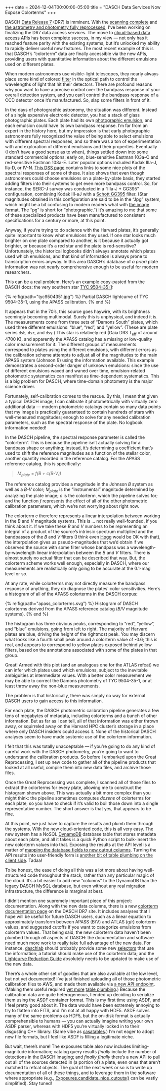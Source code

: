 +++
date = 2024-12-04T00:00:00-05:00
title = "DASCH Data Services Now Expose Colorterms"
+++

DASCH [Data Release 7][dr7] (DR7) is imminent. With the [scanning
complete](@/2024/dasch-scanning-completion.md) and [the astrometry and
photometry fully reprocessed][reproc], I’ve been working on finalizing the DR7
data access services. The move to [cloud-based data access
APIs](@/2024/dasch-cloud-apis/index.md) has been complete success, in my view —
not only has it reached feature parity with the existing systems, but it’s
unlocked my ability to rapidly deliver useful new features. The most recent
example of this is that DASCH’s “colorterm” data are finally accessible via the
new APIs, providing users with quantitative information about the different
emulsions used on different plates.

[dr7]: https://dasch.cfa.harvard.edu/dr7/
[reproc]: https://dasch.cfa.harvard.edu/news/#2024-october-15

<!-- more -->

When modern astronomers use visible-light telescopes, they nearly always place
some kind of colored [filter] in the optical path to control the wavelengths of
light that hit their detectors. There are profound reasons why you want to have
a precise control over the bandpass response of your overall detection system,
and you can’t control the bandpass response of a CCD detector once it’s
manufactured. So, slap some filters in front of it.

[filter]: https://en.wikipedia.org/wiki/Astronomical_filter

In the days of photographic astronomy, the situation was different. Instead of a
single expensive electronic detector, you had a stack of glass photographic
plates. Each plate had its own [photographic emulsion], and each emulsion could
have its own bandpass response. I’m far from an expert in the history here, but
my impression is that early photographic astronomers fully recognized the value
of being able to select emulsions with different spectral responses, and so
there was a ton of experimentation with and exploration of different emulsions
and their properties. Eventually (I don’t have a good sense as to when), things
settled down into some standard commercial options: early on, blue-sensitive
Eastman 103a-O and red-sensitive Eastman 103a-E. Later popular options included
Kodak IIIa-J, IIa-D, or IV-N. [This DSS page][dss] contains links to some nice
plots of the spectral responses of some of these. It also shows that even though
astronomers could choose emulsions on a plate-by-plate basis, they started
adding filters into their systems to get even more bandpass control. So, for
instance, the SERC-J survey was conducted in a “IIIa-J + GG395” configuration,
combining Kodak III-aJ with a [Schott GG395] filter. (Star magnitudes obtained
in this configuration are said to be in the “Jpg” system, which might be a bit
confusing to modern readers what with [the image format][jpeg]. The “pg” is
short for “photographic.”) It’s amazing to me that some of these specialized
products have been manufactured to consistent specifications for a century or
more, at this point.

[photographic emulsion]: https://en.wikipedia.org/wiki/Photographic_emulsion
[dss]: https://gsss.stsci.edu/SkySurveys/Surveys.htm
[Schott GG395]: https://www.us.schott.com/shop/advanced-optics/en/Matt-Filter-Plates/GG395/c/glass-GG395
[jpeg]: https://en.wikipedia.org/wiki/JPEG

Anyway, if you’re trying to do science with the Harvard plates, it’s generally
quite important to know what emulsions they used. If one star looks much
brighter on one plate compared to another, is it because it actually got
brighter, or because it’s a red star and the plate is red-sensitive?
Unfortunately, the historical logbooks didn’t always annotate which plates used
which emulsions, and that kind of information is always prone to transcription
errors anyway. In this area DASCH’s database of *a priori* plate information was
not nearly comprehensive enough to be useful for modern researchers.

This can be a real problem. Here’s an example copy-pasted from the DASCH docs:
the very southern star [TYC 9504-35-1][tyc]:

[tyc]: http://simbad.cds.unistra.fr/simbad/sim-id?Ident=%407766367&Name=TYC%209504-35-1&submit=submit

{% relfig(path="tyc9504351.jpg") %}
Partial DASCH lightcurve of TYC 9504-35-1, using the APASS calibration.
{% end %}

It appears that in the 70’s, this source goes haywire, with its brightness
seemingly becoming multimodal. Surely this is unphysical, and indeed it is. The
measurements come from three sets of “Damons South” plates, which used three
different emulsions: “blue“, “red”, and “yellow”. (These are plate series `dsb`,
`dsr`, and `dsy`.) This star is relatively red (Gaia DR3 T<sub>eff</sub> of
around 4700 K), and apparently the APASS catalog has a missing or low-quality
color measurement for it. The different groups of measurements correspond to
plates using the different emulsions, with different errors as the calibration
scheme attempts to adjust all of the magnitudes to the main APASS system
(Johnson *B*) using the information available. This example demonstrates a
second-order danger of unknown emulsions: since the use of different emulsions
waxed and waned over time, emulsion-related photometric systematics can manifest
as time-dependent systematics. This is a big problem for DASCH, where
time-domain photometry is the major science driver.

Fortunately, self-calibration comes to the rescue. By this, I mean that given a
typical DASCH image, I can calibrate it photometrically with virtually zero
additional data — modern photometric catalogs contain so many data points that
my image is practically guaranteed to contain hundreds of stars with
well-measured magnitudes; enough to solve for any needed calibration parameters,
such as the spectral response of the plate. No logbook information needed!

In the DASCH pipeline, the spectral response parameter is called the
“colorterm”. This is because the pipeline isn’t actually solving for a bandpass
shape or anything; instead, it’s determining a coefficient that’s used to shift
the reference magnitudes as a function of the stellar color, another quantity
recorded in the reference catalog. For the APASS reference catalog, this is
specifically:

> *M<sub>plate</sub>* = *f(B + c(B-V))*

The reference catalog provides a magnitude in the Johnson *B* system as well as
a *B-V* color; *M<sub>plate</sub>* is the “instrumental” magnitude determined by
analyzing the plate image; *c* is the colorterm, which the pipeline solves for;
and the function *f* represents the effect of all of the other photometric
calibration parameters, which we’re not worrying about right now.

The colorterm *c* therefore represents a linear interpolation between working in
the *B* and *V* magnitude systems. This is … not really well-founded, if you
think about it. If we take these *B* and *V* numbers to be representing an
integral of a product of the source’s intrinsic spectrum multiplied and the
bandpasses of the *B* and *V* filters (I think even [Hogg] would be OK with
that), the interpolation gives us pseudo-magnitudes that we’d obtain if we
observed the source with some filter whose bandpass was a
wavelength-by-wavelength linear interpolation between the *B* and *V* filters.
There is almost surely no actual filter that can be described that way. But, the
colorterm scheme works well enough, especially in DASCH, where our measurements
are realistically only going to be accurate at the 0.1-mag level or so.

[Hogg]: https://arxiv.org/abs/2206.00989

At any rate, while colorterms may not directly measure the bandpass response of
anything, they do diagnose the plates’ color sensitivities. Here’s a histogram
of all of the APASS colorterms in the DASCH corpus:

{% relfig(path="apass_colorterms.svg") %}
Histogram of DASCH colorterms derived from the APASS reference catalog
(*B*/*V* magnitude systems).
{% end %}

The histogram has three obvious peaks, corresponding to “red”, “yellow”, and
“blue” emulsions, going from left to right. The majority of Harvard plates are
blue, driving the height of the rightmost peak. You may discern what looks like
a fourth small peak around a colorterm value of -0.6; this is real, and appears
to correspond to yellow plates exposed behind yellow filters, based on the
annotations associated with some of the plates in that group.

Great! Armed with this plot (and an analogous one for the ATLAS refcat) we can
infer which plates used which emulsions, subject to the inevitable ambiguities
at intermediate values. With a better color measurement we may be able to
correct the Damons photometry of TYC 9504-35-1, or at least throw away the
non-blue measurements.

The problem is that historically, there was simply no way for external DASCH
users to gain access to this information.

For each plate, the DASCH photometric calibration pipeline generates a few tens
of megabytes of metadata, including colorterms and a bunch of other information.
But as far as I can tell, all of that information was either thrown away, or
squirreled away on the Harvard HPC cluster’s storage in a place where only DASCH
insiders could access it. None of the historical DASCH analyses seem to have
made systemic use of the colorterm information.

I felt that this was totally unacceptable — if you’re going to do any kind of
careful work with the DASCH photometry, you’re going to want to understand the
calibration products. So before I embarked upon the Great Reprocessing, I set up
new code to gather all of the pipeline products that looked at all useful,
compile them into new data files, and archive those files.

Once the Great Reprocessing was complete, I scanned all of those files to
extract the colorterms for every plate, allowing me to construct the histogram
shown above. This was actually a bit more complex than you might think: the
pipeline sometimes computes *dozens* of colorterms for each plate, so you have
to check if it’s valid to boil those down into a single representative number.
The short answer is that yes, that appears to be fine.

At this point, we just have to capture the results and plumb them through the
systems. With the new cloud-oriented code, this is all very easy. The new system
has a NoSQL [DynamoDB] database table that stores metadata about each plate, and
all it takes is a quick Python script to bulk-insert the new colorterm values
into that. Exposing the results at the API level is a matter of [mapping the
database fields to new output columns][dsl]. Turning the API results into
user-friendly form is [another bit of table plumbing on the client side][dl].
Tadaa!

[DynamoDB]: https://aws.amazon.com/dynamodb/
[dsl]: https://github.com/pkgw/dasch-science-lambda/commit/ac212ff004a35a688a6e803a85a967ffc6a49c32
[dl]: https://github.com/pkgw/daschlab/commit/181e8e01c57766ae7954d104d9e38c9f4d2cecad

To be honest, the ease of doing all this was a lot more about having
well-structured code throughout the stack, rather than any particular magic of
the cloud. It’s a bit easier to add new “columns” to the DynamoDB than the
legacy DASCH MySQL database, but even without any real [migration]
infrastructure, the difference is marginal at best.

[migration]: https://en.wikipedia.org/wiki/Schema_migration

I didn’t mention one supremely important piece of this project: documentation.
Along with the new data columns, there is a new [colorterm documentation
page][ctdocs] on the DASCH DR7 site. It includes analyses that I hope will be
useful for future DASCH users, such as a linear equation to approximately
transform between APASS (B/V) and ATLAS (g/r) colorterm values, and suggested
cutoffs if you want to categorize emulsions from colorterm values. That being
said, the new colorterm data haven’t been plumbed through *all* aspects of
DASCH: the documentation and software need much more work to really take full
advantage of the new data. For instance, [daschlab] should probably provide some
new [selectors](@/2024/fun-python-filtering-pattern.md) that use the
information; a tutorial should make use of the colorterm data; and the
[Lightcurve Reduction Guide][lrg] absolutely needs to be updated to make use of
the new data.

[ctdocs]: https://dasch.cfa.harvard.edu/dr7/colorterms/
[daschlab]: https://github.com/pkgw/daschlab/
[lrg]: https://dasch.cfa.harvard.edu/dr7/reduce-lightcurve/

There’s a whole other set of goodies that are also available at the low level,
but not yet documented! I’ve just finished uploading all of those photometric
calibration files to AWS, and made them available via [a new API
endpoint][asdfapi]. (Making them useful required [yet more][apl1] [table
plumbing][apl2].) Because the calibration data are quite heterogeneous, I ended
up deciding to serialize them using the [ASDF] container format. This is my
first time using ASDF, and I feel pretty good about it. The data would have been
extremely annoying to try to flatten into FITS, and I’m not at all happy with
HDF5. ASDF solves many of the same problems as HDF5, but the on-disk format is
actually comprehensible to humans — you can actually imagine writing your own
ASDF parser, whereas with HDF5 you’re virtually locked in to their disgusting
C++ library. (Same vibe as [casatables](@/2024/rubbl-casatables-0-8.md).) I’m
not eager to adopt new file formats, but I feel like ASDF is filling a
legitimate niche.

[asdfapi]: https://docs.api.starglass.cfa.harvard.edu/#/default/daschDr7AssetPhotcalAsdf
[apl1]: https://github.com/pkgw/dasch-science-lambda/commit/84634e02392e6029c10cf6aad88e881e3078d1f1
[apl2]: https://github.com/pkgw/daschlab/commit/8a026004629acc4637f331a00440a86742fe4016
[ASDF]: https://asdf.readthedocs.io/

But wait, there’s more! The exposures table also now includes limiting-magnitude
information; catalog query results *finally* include the number of detections in
the DASCH imaging; and *finally finally* there’s a new API to pull out all of
the sources detected in (a portion of) a plate, even ones that aren’t matched to
refcat objects. The goal of the next week or so is to write up documentation of
all of these things, and to leverage them in the software where appropriate
(e.g., [Exposures.candidate_nice_cutouts()][ecnc] can be vastly simplified).
Stay tuned!

[ecnc]: https://daschlab.readthedocs.io/en/latest/api/daschlab.exposures.Exposures.html#daschlab.exposures.Exposures.candidate_nice_cutouts